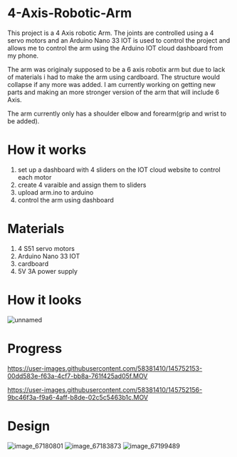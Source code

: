 # 4-Axis-Robotic-Arm
This project is a 4 Axis robotic Arm. The joints are controlled using a 4 servo motors and an Arduino Nano 33 IOT is used to control the project and allows me to control the arm using the Arduino IOT cloud dashboard from my phone.

The arm was originaly supposed to be a 6 axis robotix arm but due to lack of materials i had to make the arm using cardboard. The structure would collapse if any more was added. I am currently working on getting new parts and making an more stronger version of the arm that will include 6 Axis.
 
The arm currently only has a shoulder elbow and forearm(grip and wrist to be added).

# How it works
1. set up a dashboard with 4 sliders on the IOT cloud website to control each motor
2. create 4 varaible and assign them to sliders
3. upload arm.ino to arduino
4. control the arm using dashboard

# Materials 
1. 4 S51 servo motors
2. Arduino Nano 33 IOT
3. cardboard
4. 5V 3A power supply

# How it looks

![unnamed](https://user-images.githubusercontent.com/58381410/145752125-ef9f1ac1-90ae-4299-ae60-346f02d49406.jpg)

# Progress

https://user-images.githubusercontent.com/58381410/145752153-00dd583e-f63a-4cf7-bb8a-761f425ad05f.MOV



https://user-images.githubusercontent.com/58381410/145752156-9bc46f3a-f9a6-4aff-b8de-02c5c5463b1c.MOV


# Design

![image_67180801](https://user-images.githubusercontent.com/58381410/145752169-b13ed75d-03de-40de-8386-b63a4df5a953.JPG)
![image_67183873](https://user-images.githubusercontent.com/58381410/145752172-e70183f6-e663-4621-b08b-e45c382a2ee8.JPG)
![image_67199489](https://user-images.githubusercontent.com/58381410/145752174-e0589716-2a04-462f-92cd-47db51bb1e3b.JPG)



